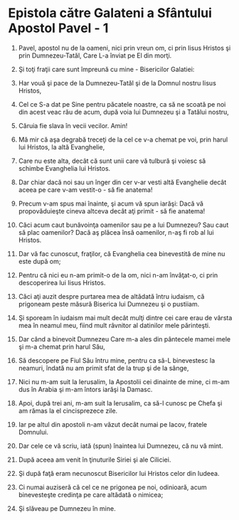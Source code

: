# Epistola c&#259;tre Galateni a Sf&#226;ntului Apostol Pavel - 1

1. Pavel, apostol nu de la oameni, nici prin vreun om, ci prin Iisus Hristos şi prin Dumnezeu-Tatăl, Care L-a înviat pe El din morţi. 

2. Şi toţi fraţii care sunt împreună cu mine - Bisericilor Galatiei: 

3. Har vouă şi pace de la Dumnezeu-Tatăl şi de la Domnul nostru Iisus Hristos, 

4. Cel ce S-a dat pe Sine pentru păcatele noastre, ca să ne scoată pe noi din acest veac rău de acum, după voia lui Dumnezeu şi a Tatălui nostru, 

5. Căruia fie slava în vecii vecilor. Amin! 

6. Mă mir că aşa degrabă treceţi de la cel ce v-a chemat pe voi, prin harul lui Hristos, la altă Evanghelie, 

7. Care nu este alta, decât că sunt unii care vă tulbură şi voiesc să schimbe Evanghelia lui Hristos. 

8. Dar chiar dacă noi sau un înger din cer v-ar vesti altă Evanghelie decât aceea pe care v-am vestit-o - să fie anatema! 

9. Precum v-am spus mai înainte, şi acum vă spun iarăşi: Dacă vă propovăduieşte cineva altceva decât aţi primit - să fie anatema! 

10. Căci acum caut bunăvoinţa oamenilor sau pe a lui Dumnezeu? Sau caut să plac oamenilor? Dacă aş plăcea însă oamenilor, n-aş fi rob al lui Hristos. 

11. Dar vă fac cunoscut, fraţilor, că Evanghelia cea binevestită de mine nu este după om; 

12. Pentru că nici eu n-am primit-o de la om, nici n-am învăţat-o, ci prin descoperirea lui Iisus Hristos. 

13. Căci aţi auzit despre purtarea mea de altădată întru iudaism, că prigoneam peste măsură Biserica lui Dumnezeu şi o pustiiam. 

14. Şi spoream în iudaism mai mult decât mulţi dintre cei care erau de vârsta mea în neamul meu, fiind mult râvnitor al datinilor mele părinteşti. 

15. Dar când a binevoit Dumnezeu Care m-a ales din pântecele mamei mele şi m-a chemat prin harul Său, 

16. Să descopere pe Fiul Său întru mine, pentru ca să-L binevestesc la neamuri, îndată nu am primit sfat de la trup şi de la sânge, 

17. Nici nu m-am suit la Ierusalim, la Apostolii cei dinainte de mine, ci m-am dus în Arabia şi m-am întors iarăşi la Damasc. 

18. Apoi, după trei ani, m-am suit la Ierusalim, ca să-l cunosc pe Chefa şi am rămas la el cincisprezece zile. 

19. Iar pe altul din apostoli n-am văzut decât numai pe Iacov, fratele Domnului. 

20. Dar cele ce vă scriu, iată (spun) înaintea lui Dumnezeu, că nu vă mint.

21. După aceea am venit în ţinuturile Siriei şi ale Ciliciei. 

22. Şi după faţă eram necunoscut Bisericilor lui Hristos celor din Iudeea. 

23. Ci numai auziseră că cel ce ne prigonea pe noi, odinioară, acum binevesteşte credinţa pe care altădată o nimicea; 

24. Şi slăveau pe Dumnezeu în mine. 

